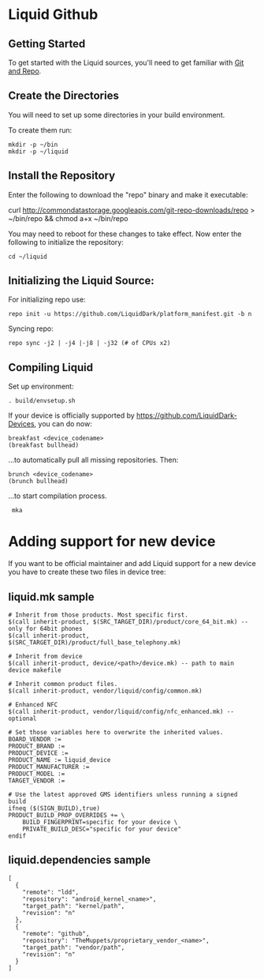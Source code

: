 Liquid Github
===========

Getting Started
---------------
To get started with the Liquid sources, you'll need to get
familiar with [Git and Repo](http://source.android.com/source/version-control.html).


Create the Directories
----------------------

You will need to set up some directories in your build environment.

To create them run:

    mkdir -p ~/bin
    mkdir -p ~/liquid


Install the Repository
----------------------

Enter the following to download the "repo" binary and make it executable:

curl http://commondatastorage.googleapis.com/git-repo-downloads/repo > ~/bin/repo && chmod a+x ~/bin/repo

You may need to reboot for these changes to take effect. 
Now enter the following to initialize the repository:

    cd ~/liquid


Initializing the Liquid Source:
---------------

For initializing repo use:

    repo init -u https://github.com/LiquidDark/platform_manifest.git -b n

Syncing repo:

    repo sync -j2 | -j4 |-j8 | -j32 (# of CPUs x2)


Compiling Liquid
---------------

Set up environment:

    . build/envsetup.sh
    
If your device is officially supported by https://github.com/LiquidDark-Devices, you can do now:

    breakfast <device_codename>
    (breakfast bullhead)
        
...to automatically pull all missing repositories. Then:

    brunch <device_codename>
    (brunch bullhead)
    
...to start compilation process.

     mka


Adding support for new device
================

If you want to be official maintainer and add Liquid support for a new device you have to create these two files in device tree:

liquid.mk sample
----------

    # Inherit from those products. Most specific first.
    $(call inherit-product, $(SRC_TARGET_DIR)/product/core_64_bit.mk) -- only for 64bit phones
    $(call inherit-product, $(SRC_TARGET_DIR)/product/full_base_telephony.mk)

    # Inherit from device
    $(call inherit-product, device/<path>/device.mk) -- path to main device makefile

    # Inherit common product files.
    $(call inherit-product, vendor/liquid/config/common.mk)

    # Enhanced NFC
    $(call inherit-product, vendor/liquid/config/nfc_enhanced.mk) -- optional

    # Set those variables here to overwrite the inherited values.
    BOARD_VENDOR := 
    PRODUCT_BRAND := 
    PRODUCT_DEVICE := 
    PRODUCT_NAME := liquid_device
    PRODUCT_MANUFACTURER := 
    PRODUCT_MODEL := 
    TARGET_VENDOR := 

    # Use the latest approved GMS identifiers unless running a signed build
    ifneq ($(SIGN_BUILD),true)
    PRODUCT_BUILD_PROP_OVERRIDES += \
        BUILD_FINGERPRINT=specific for your device \
        PRIVATE_BUILD_DESC="specific for your device"
    endif

liquid.dependencies sample
----------

    [
      {
        "remote": "ldd",
        "repository": "android_kernel_<name>",
        "target_path": "kernel/path",
        "revision": "n"
      },
      {
        "remote": "github",
        "repository": "TheMuppets/proprietary_vendor_<name>",
        "target_path": "vendor/path",
        "revision": "n"
      }
    ]
